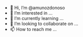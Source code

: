 - 👋 Hi, I’m @amunozdonoso
- 👀 I’m interested in ...
- 🌱 I’m currently learning ...
- 💞️ I’m looking to collaborate on ...
- 📫 How to reach me ...